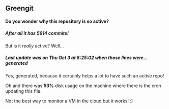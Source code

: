 ## Greengit

#### Do you wonder why this repository is so active?

##### After all it has 5614 commits!

But is it *really* active? Well...

##### Last update was on Thu Oct 3 at 8:25:02 when those lines were... generated

Yes, generated, because it certainly helps a lot to have such an active repo!

Oh and there was **53%** disk usage on the machine
where there is the cron updating this file.

Not the best way to monitor a VM in the cloud but it works! :)
